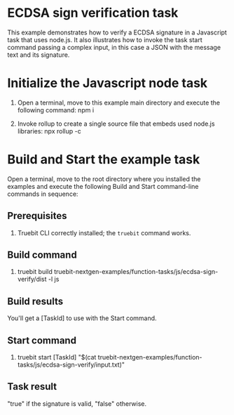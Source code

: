 # ECDSA sign verification task

This example demonstrates how to verify a ECDSA signature in a Javascript task that uses node.js. It also illustrates how to invoke the task start command passing a complex input, in this case a JSON with the message text and its signature.

# Initialize the Javascript node task

1. Open a terminal, move to this example main directory and execute the following command:
npm i

2. Invoke rollup to create a single source file that embeds used node.js libraries:
npx rollup -c

# Build and Start the example task

Open a terminal, move to the root directory where you installed the examples and execute the following Build and Start command-line commands in sequence:

## Prerequisites

1. Truebit CLI correctly installed; the `truebit` command works.

## Build command

1. truebit build truebit-nextgen-examples/function-tasks/js/ecdsa-sign-verify/dist -l js

## Build results

You'll get a [TaskId] to use with the Start command.

## Start command

1. truebit start [TaskId] "$(cat truebit-nextgen-examples/function-tasks/js/ecdsa-sign-verify/input.txt)"

## Task result

"true" if the signature is valid, "false" otherwise.

